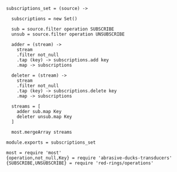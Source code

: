     subscriptions_set = (source) ->

      subscriptions = new Set()

      sub = source.filter operation SUBSCRIBE
      unsub = source.filter operation UNSUBSCRIBE

      adder = (stream) ->
        stream
        .filter not_null
        .tap (key) -> subscriptions.add key
        .map -> subscriptions

      deleter = (stream) ->
        stream
        .filter not_null
        .tap (key) -> subscriptions.delete key
        .map -> subscriptions

      streams = [
        adder sub.map Key
        deleter unsub.map Key
      ]

      most.mergeArray streams

    module.exports = subscriptions_set

    most = require 'most'
    {operation,not_null,Key} = require 'abrasive-ducks-transducers'
    {SUBSCRIBE,UNSUBSCRIBE} = require 'red-rings/operations'
